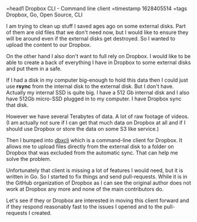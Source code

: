=head1 Dropbox CLI - Command line client
=timestamp 1628405514
=tags Dropbox, Go, Open Source, CLI



I am trying to clean up stuff I saved ages ago on some external disks.
Part of them are old files that we don't need now, but I would like to ensure they will be around even if the external disks get destroyed.
So I wanted to upload the content to our Dropbox.

On the other hand I also don't want to full rely on Dropbox. I would like to be able to create a back of everything I have in Dropbox
to some external disks and put them in a safe.



If I had a disk in my computer big-enough to hold this data then I could just use <b>rsync</b> from the internal disk to the external disk.
But I don't have. Actually my internal SSD is quite big. I have a 512 Gb internal disk and I also have 512Gb micro-SSD  plugged in to my computer.
I have Dropbox sync that disk.

However we have several Terabytes of data. A lot of raw footage of videos.
(I am actually not sure if I can get that much data on Dropbox at all and if I should use Dropbox or store the data on some S3 like service.)


Then I bumped into <a href="https://dropbox.github.io/dbxcli/">dbxcli</a> which is a command-line client for Dropbox.
It allows me to upload files directly from the external disk to a folder on Dropbox that was excluded from the automatic sync.
That can help me solve the problem.

Unfortunately that client is missing a lot of features I would need, but it is written in Go. So I started to fix things and send pull-requests.
While it is in the GitHub organization of Dropbox as I can see the original author does not work at Dropbox any more and none of the main contributors
do.

Let's see if they or Dropbox are interested in moving this client forward and if they respond reasonably fast to the issues I opened and
to the pull-requests I created.

